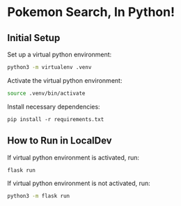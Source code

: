 # Pokemon Search, In Python! 
## Initial Setup

Set up a virtual python environment:

```bash
python3 -m virtualenv .venv
```

Activate the virtual python environment:

```bash
source .venv/bin/activate
```

Install necessary dependencies:
```
pip install -r requirements.txt
```

## How to Run in LocalDev

If virtual python environment is activated, run:

```bash
flask run
```

If virtual python environment is not activated, run:

```bash
python3 -m flask run
```

